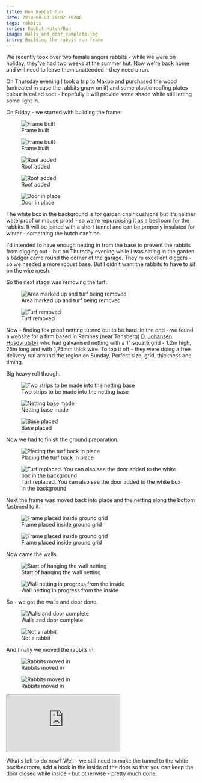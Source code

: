 ```yaml
---
title: Run Rabbit Run
date: 2014-08-03 20:02 +0200
tags: rabbits
series: Rabbit Hutch/Run
image: Walls_and_door_complete.jpg
intro: Building the rabbit run frame
---
```


We recently took over two female angora rabbits - while we were on holiday, they've had two weeks at the summer hut. Now we're back home and will need to leave them unattended - they need a run.

On Thursday evening I took a trip to Maxbo and purchased the wood (untreated in case the rabbits gnaw on it) and some plastic roofing plates - colour is called soot - hopefully it will provide some shade while still letting some light in.

On Friday - we started with building the frame:

<figure class="figure w-100 text-center">
  <img class="figure-img img-fluid rounded" src="/images/posts/2014/08/Frame_1.jpg" title="Frame built" alt="Frame built"/>
  <figcaption class="figure-caption">Frame built</figcaption>
</figure>

<figure class="figure w-100 text-center">
  <img class="figure-img img-fluid rounded" src="/images/posts/2014/08/Frame_2.jpg" title="Frame built" alt="Frame built"/>
  <figcaption class="figure-caption">Frame built</figcaption>
</figure>

<figure class="figure w-100 text-center">
  <img class="figure-img img-fluid rounded" src="/images/posts/2014/08/Roof_1.jpg" title="Roof added" alt="Roof added"/>
  <figcaption class="figure-caption">Roof added</figcaption>
</figure>

<figure class="figure w-100 text-center">
  <img class="figure-img img-fluid rounded" src="/images/posts/2014/08/Roof_2.jpg" title="Roof added" alt="Roof added"/>
  <figcaption class="figure-caption">Roof added</figcaption>
</figure>

<figure class="figure w-100 text-center">
  <img class="figure-img img-fluid rounded" src="/images/posts/2014/08/Door.jpg" title="Door in place" alt="Door in place"/>
  <figcaption class="figure-caption">Door in place</figcaption>
</figure>

The white box in the background is for garden chair cushions but it's neither waterproof or mouse proof - so we're repurposing it as a bedroom for the rabbits. It will be joined with a short tunnel and can be properly insulated for winter - something the hutch can't be.

I'd intended to have enough netting in from the base to prevent the rabbits from digging out - but on Thursday evening while I was sitting in the garden a badger came round the corner of the garage. They're excellent diggers - so we needed a more robust base. But I didn't want the rabbits to have to sit on the wire mesh.

So the next stage was removing the turf:

<figure class="figure w-100 text-center">
  <img class="figure-img img-fluid rounded" src="/images/posts/2014/08/Removing_turf.jpg" title="Area marked up and turf being removed" alt="Area marked up and turf being removed"/>
  <figcaption class="figure-caption">Area marked up and turf being removed</figcaption>
</figure>

<figure class="figure w-100 text-center">
  <img class="figure-img img-fluid rounded" src="/images/posts/2014/08/Turf_removed.jpg" title="Turf removed" alt="Turf removed"/>
  <figcaption class="figure-caption">Turf removed</figcaption>
</figure>

Now - finding fox proof netting turned out to be hard. In the end - we found a website for a firm based in Ramnes (near Tønsberg) [D. Johansen Husdyrutstyr](http://www.djohansenhusdyrutstyr.no/) who had galvanised netting with a 1" square grid - 1.2m high, 25m long and with 1,75mm thick wire. To top it off - they were doing a free delivery run around the region on Sunday. Perfect size, grid, thickness and timing.

Big heavy roll though.

<figure class="figure w-100 text-center">
  <img class="figure-img img-fluid rounded" src="/images/posts/2014/08/Netting_arrived-layout_of_base.jpg" title="Two strips to be made into the netting base" alt="Two strips to be made into the netting base"/>
  <figcaption class="figure-caption">Two strips to be made into the netting base</figcaption>
</figure>

<figure class="figure w-100 text-center">
  <img class="figure-img img-fluid rounded" src="/images/posts/2014/08/Base_made.jpg" title="Netting base made" alt="Netting base made"/>
  <figcaption class="figure-caption">Netting base made</figcaption>
</figure>

<figure class="figure w-100 text-center">
  <img class="figure-img img-fluid rounded" src="/images/posts/2014/08/Base_placed.jpg" title="Base placed" alt="Base placed"/>
  <figcaption class="figure-caption">Base placed</figcaption>
</figure>

Now we had to finish the ground preparation.

<figure class="figure w-100 text-center">
  <img class="figure-img img-fluid rounded" src="/images/posts/2014/08/Replacing_turf.jpg" title="Placing the turf back in place" alt="Placing the turf back in place"/>
  <figcaption class="figure-caption">Placing the turf back in place</figcaption>
</figure>

<figure class="figure w-100 text-center">
  <img class="figure-img img-fluid rounded" src="/images/posts/2014/08/Turf_replaced.jpg" title="Turf replaced. You can also see the door added to the white box in the background" alt="Turf replaced. You can also see the door added to the white box in the background"/>
  <figcaption class="figure-caption">Turf replaced. You can also see the door added to the white box in the background</figcaption>
</figure>

Next the frame was moved back into place and the netting along the bottom fastened to it.

<figure class="figure w-100 text-center">
  <img class="figure-img img-fluid rounded" src="/images/posts/2014/08/Run_placed_on_base_1.jpg" title="Frame placed inside ground grid" alt="Frame placed inside ground grid"/>
  <figcaption class="figure-caption">Frame placed inside ground grid</figcaption>
</figure>

<figure class="figure w-100 text-center">
  <img class="figure-img img-fluid rounded" src="/images/posts/2014/08/Run_placed_on_base_2.jpg" title="Frame placed inside ground grid" alt="Frame placed inside ground grid"/>
  <figcaption class="figure-caption">Frame placed inside ground grid</figcaption>
</figure>

Now came the walls.

<figure class="figure w-100 text-center">
  <img class="figure-img img-fluid rounded" src="/images/posts/2014/08/Start_of_wall_netting.jpg" title="Start of hanging the wall netting" alt="Start of hanging the wall netting"/>
  <figcaption class="figure-caption">Start of hanging the wall netting</figcaption>
</figure>

<figure class="figure w-100 text-center">
  <img class="figure-img img-fluid rounded" src="/images/posts/2014/08/Walls_in_progress.jpg" title="Wall netting in progress from the inside" alt="Wall netting in progress from the inside"/>
  <figcaption class="figure-caption">Wall netting in progress from the inside</figcaption>
</figure>

So - we got the walls and door done.

<figure class="figure w-100 text-center">
  <img class="figure-img img-fluid rounded" src="/images/posts/2014/08/Walls_and_door_complete.jpg" title="Walls and door complete" alt="Walls and door complete"/>
  <figcaption class="figure-caption">Walls and door complete</figcaption>
</figure>

<figure class="figure w-100 text-center">
  <img class="figure-img img-fluid rounded" src="/images/posts/2014/08/Not_a_rabbit.jpg" title="Not a rabbit" alt="Not a rabbit"/>
  <figcaption class="figure-caption">Not a rabbit</figcaption>
</figure>

And finally we moved the rabbits in.

<figure class="figure w-100 text-center">
  <img class="figure-img img-fluid rounded" src="/images/posts/2014/08/Moved_in_1.jpg" title="Rabbits moved in" alt="Rabbits moved in"/>
  <figcaption class="figure-caption">Rabbits moved in</figcaption>
</figure>

<figure class="figure w-100 text-center">
  <img class="figure-img img-fluid rounded" src="/images/posts/2014/08/Moved_in_2.jpg" title="Rabbits moved in" alt="Rabbits moved in"/>
  <figcaption class="figure-caption">Rabbits moved in</figcaption>
</figure>

<div class="ratio ratio-16x9">
  <iframe src="https://www.youtube.com/embed/YEYfDzuRNfg" title="Having a snack after moving in" allow="accelerometer; autoplay; clipboard-write; encrypted-media; gyroscope; picture-in-picture" allowfullscreen></iframe>
</div>

What's left to do now? Well - we still need to make the tunnel to the white box/bedroom, add a hook in the inside of the door so that you can keep the door closed while inside - but otherwise - pretty much done.
